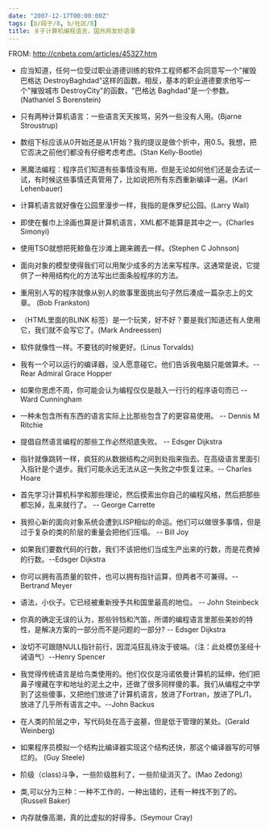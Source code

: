 ```yaml
---
date: "2007-12-17T00:00:00Z"
tags: [b/段子/8, b/社区/8]
title: 关于计算机编程语言，国外网友妙语录
---
```


FROM: <http://cnbeta.com/articles/45327.htm>

- 应当知道，任何一位受过职业道德训练的软件工程师都不会同意写一个"摧毁巴格达 DestroyBaghdad"这样的函数。相反，基本的职业道德要求他写一个"摧毁城市 DestroyCity"的函数，"巴格达 Baghdad"是一个参数。(Nathaniel S Borenstein)

- 只有两种计算机语言：一些语言天天挨骂，另外一些没有人用。(Bjarne Stroustrup)
 
- 数组下标应该从0开始还是从1开始？我的提议是做个折中，用0.5。我想，把它否决之前他们都没有仔细考虑考虑。(Stan Kelly-Bootle)
 
- 黑魔法编程：程序员们知道有些事情没有用，但是无论如何他们还是会去试一试，有时候这些事情还真管用了，比如说把所有东西重新编译一遍。(Karl Lehenbauer)

- 计算机语言就好像在公园里漫步一样，我指的是侏罗纪公园。(Larry Wall)

- 即使在餐巾上涂画也算是计算机语言，XML都不能算是其中之一。(Charles Simonyi)

- 使用TSO就想把死鲸鱼在沙滩上踢来踢去一样。(Stephen C Johnson)

- 面向对象的模型使得我们可以用聚少成多的方法来写程序。这通常是说，它提供了一种用结构化的方法写出烂面条般程序的方法。

- 重用别人写的程序就像从别人的故事里面挑出句子然后凑成一篇杂志上的文章。 (Bob Frankston)

- （HTML里面的BLINK 标签）是一个玩笑，好不好？要是我们知道还有人使用它，我们就不会写它了。(Mark Andreessen)

- 软件就像性一样。不要钱的时候更好。(Linus Torvalds)

- 我有一个可以运行的编译器，没人愿意碰它。他们告诉我电脑只能做算术。--Rear Admiral Grace Hopper

- 如果你思虑不周，你可能会认为编程仅仅是敲入一行行的程序语句而已 -- Ward Cunningham

- 一种未包含所有东西的语言实际上比那些包含了的更容易使用。 -- Dennis M Ritchie

- 提倡自然语言编程的那些工作必然彻底失败。 -- Edsger Dijkstra

- 指针就像跳转一样，疯狂的从数据结构之间到处指来指去。在高级语言里面引入指针是个退步。我们可能永远无法从这一失败之中恢复过来。-- Charles Hoare

- 首先学习计算机科学和那些理论，然后摸索出你自己的编程风格，然后把那些都忘掉，乱来就行了。 -- George Carrette

- 我担心新的面向对象系统会遭到LISP相似的命运。他们可以做很多事情，但是过于复杂的类的阶层的重量会把他们压塌。 -- Bill Joy

- 如果我们要数代码的行数，我们不该把他们当成生产出来的行数，而是花费掉的行数。--Edsger Dijkstra

- 你可以拥有高质量的软件，也可以拥有指针运算，但两者不可兼得。-- Bertrand Meyer

- 语法，小伙子。它已经被重新授予共和国里最高的地位。 -- John Steinbeck

- 你真的确定无误的认为，那些铃铛和汽笛，所谓的编程语言里那些美妙的特性，是解决方案的一部分而不是问题的一部分? -- Edsger Dijkstra

- 汝切不可跟随NULL指针前行，因混沌狂乱待汝于彼端。（注：此处模仿圣经十诫语气）--Henry Spencer

- 我觉得传统语言是给鸟类使用的。他们仅仅是冯诺依曼计算机的延伸，他们把鼻子埋藏在字和地址的泥土之中，还做了很多同样傻的事。我们从编程之中学到了这些傻事，又把他们放进了计算机语言，放进了Fortran，放进了PL/1，放进了几乎所有语言之中。--John Backus

- 在人类的阶层之中，写代码处在高于盗墓，但是低于管理的某处。(Gerald Weinberg)

- 如果程序员模拟一个结构比编译器实现这个结构还快，那这个编译器写的可够烂的。 (Guy Steele)

- 阶级（class)斗争，一些阶级胜利了，一些阶级消灭了。(Mao Zedong)

- 类,可以分为三种：一种不工作的，一种出错的，还有一种找不到了的。(Russell Baker)

- 内存就像高潮，真的比虚拟的好得多。(Seymour Cray)
